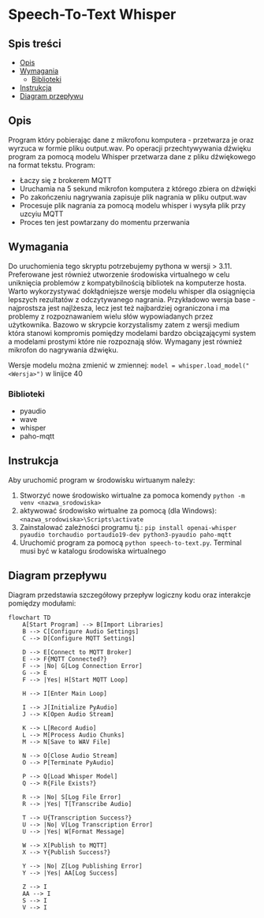 # Speech-To-Text Whisper #

## Spis treści ##
* [Opis](#Opis)
* [Wymagania](#Wymagania)
  * [Biblioteki](#Biblioteki)
* [Instrukcja](#Instrukcja)
* [Diagram przepływu](#diagram-przepływu)


## Opis ##
Program który pobierając dane z mikrofonu komputera - przetwarza je oraz wyrzuca w formie pliku output.wav. Po operacji przechtywywania dźwięku program za pomocą modelu Whisper przetwarza dane z pliku dźwiękowego na format tekstu. 
Program:
* Łaczy się z brokerem MQTT
* Uruchamia na 5 sekund mikrofon komputera z którego zbiera on dźwięki
* Po zakończeniu nagrywania zapisuje plik nagrania w pliku output.wav
* Procesuje plik nagrania za pomocą modelu whisper i wysyła plik przy uzcyiu MQTT
* Proces ten jest powtarzany do momentu przerwania

## Wymagania ##
Do uruchomienia tego skryptu potrzebujemy pythona w wersji > 3.11. Preferowane jest również utworzenie środowiska virtualnego w celu uniknięcia problemów z kompatybilnością bibliotek na komputerze hosta. 
Warto wykorzystywać dokłądniejsze wersje modelu whisper dla osiągnięcia lepszych rezultatów z odczytywanego nagrania. Przykładowo wersja base - najprostsza jest najlżesza, lecz jest też najbardziej ograniczona i ma problemy z rozpoznawaniem wielu słów wypowiadanych przez użytkownika. Bazowo w skrypcie korzystalismy zatem z wersji medium która stanowi kompromis pomiędzy modelami bardzo obciązającymi system a modelami prostymi które nie rozpoznają słów. Wymagany jest również mikrofon do nagrywania dźwięku.

Wersje modelu można zmienić w zmiennej: `model = whisper.load_model("<Wersja>")` w linijce 40

### Biblioteki ### 
* pyaudio
* wave
* whisper
* paho-mqtt

## Instrukcja ##
Aby uruchomić program w środowisku wirtuanym należy:
  1.  Stworzyć nowe środowisko wirtualne za pomoca komendy `python -m venv <nazwa_srodowiska>`
  2.  aktywować środowisko wirtualne za pomocą (dla Windows): `<nazwa_srodowiska>\Scripts\activate`
  3.  Zainstalować zależności programu tj.: `pip install openai-whisper pyaudio torchaudio portaudio19-dev python3-pyaudio paho-mqtt`
  4.  Uruchomić program za pomocą `python speech-to-text.py`. Terminal musi być w katalogu środowiska wirtualnego

## Diagram przepływu

Diagram przedstawia szczegółowy przepływ logiczny kodu oraz interakcje pomiędzy modułami:

```mermaid
flowchart TD
    A[Start Program] --> B[Import Libraries]
    B --> C[Configure Audio Settings]
    C --> D[Configure MQTT Settings]
    
    D --> E[Connect to MQTT Broker]
    E --> F{MQTT Connected?}
    F --> |No| G[Log Connection Error]
    G --> E
    F --> |Yes| H[Start MQTT Loop]
    
    H --> I[Enter Main Loop]
    
    I --> J[Initialize PyAudio]
    J --> K[Open Audio Stream]
    
    K --> L[Record Audio]
    L --> M[Process Audio Chunks]
    M --> N[Save to WAV File]
    
    N --> O[Close Audio Stream]
    O --> P[Terminate PyAudio]
    
    P --> Q[Load Whisper Model]
    Q --> R{File Exists?}
    
    R --> |No| S[Log File Error]
    R --> |Yes| T[Transcribe Audio]
    
    T --> U{Transcription Success?}
    U --> |No| V[Log Transcription Error]
    U --> |Yes| W[Format Message]
    
    W --> X[Publish to MQTT]
    X --> Y{Publish Success?}
    
    Y --> |No| Z[Log Publishing Error]
    Y --> |Yes| AA[Log Success]
    
    Z --> I
    AA --> I
    S --> I
    V --> I
```
